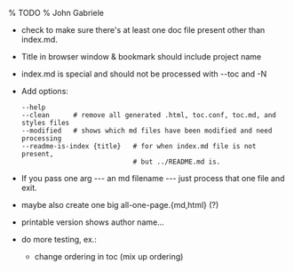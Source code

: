 % TODO
% John Gabriele

  * check to make sure there's at least one doc file present other
    than index.md.

  * Title in browser window & bookmark should include project name

  * index.md is special and should not be processed with --toc and -N

  * Add options:

        --help
        --clean      # remove all generated .html, toc.conf, toc.md, and styles files
        --modified   # shows which md files have been modified and need processing
        --readme-is-index {title}   # for when index.md file is not present,
                                    # but ../README.md is.

  * If you pass one arg --- an md filename --- just process that one file
    and exit.

  * maybe also create one big all-one-page.{md,html} (?)

  * printable version shows author name...

  * do more testing, ex.:

      * change ordering in toc (mix up ordering)
